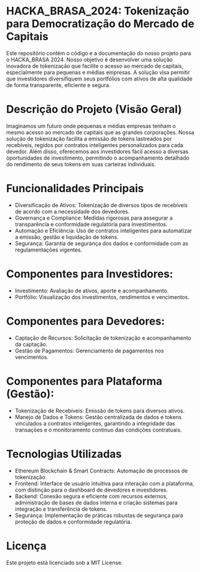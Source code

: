# HACKA_BRASA_2024: Tokenização para Democratização do Mercado de Capitais
Este repositório contém o código e a documentação do nosso projeto para o HACKA_BRASA 2024. Nosso objetivo é desenvolver uma solução inovadora de tokenização que facilite o acesso ao mercado de capitais, especialmente para pequenas e médias empresas. A solução visa permitir que investidores diversifiquem seus portfólios com ativos de alta qualidade de forma transparente, eficiente e segura.

# Descrição do Projeto (Visão Geral)
Imaginamos um futuro onde pequenas e médias empresas tenham o mesmo acesso ao mercado de capitais que as grandes corporações. Nossa solução de tokenização facilita a emissão de tokens lastreados por recebíveis, regidos por contratos inteligentes personalizados para cada devedor. Além disso, oferecemos aos investidores fácil acesso a diversas oportunidades de investimento, permitindo o acompanhamento detalhado do rendimento de seus tokens em suas carteiras individuais.

# Funcionalidades Principais
 + Diversificação de Ativos: Tokenização de diversos tipos de recebíveis de acordo com a necessidade dos devedores.
 + Governança e Compliance: Medidas rigorosas para assegurar a transparência e conformidade regulatória para investimentos.
 + Automação e Eficiência: Uso de contratos inteligentes para automatizar a emissão, gestão e liquidação de tokens.
 + Segurança: Garantia de segurança dos dados e conformidade com as regulamentações vigentes.

# Componentes para Investidores:
 + Investimento: Avaliação de ativos, aporte e acompanhamento.
 + Portfólio: Visualização dos investimentos, rendimentos e vencimentos.
 
# Componentes para Devedores:
 + Captação de Recursos: Solicitação de tokenização e acompanhamento da captação.
 + Gestão de Pagamentos: Gerenciamento de pagamentos nos vencimentos.

# Componentes para Plataforma (Gestão):
 + Tokenização de Recebíveis: Emissão de tokens para diversos ativos.
 + Manejo de Dados e Tokens: Gestão centralizada de dados e tokens vinculados a contratos inteligentes, garantindo a integridade das transações e o monitoramento contínuo das condições contratuais.

# Tecnologias Utilizadas
 + Ethereum Blockchain & Smart Contracts: Automação de processos de tokenização.
 + Frontend: Interface de usuário intuitiva para interação com a plataforma, com distinção para o dashboard de devedores e investidores.
 + Backend: Conexão segura e eficiente com recursos externos, administração de bases de dados interna e criação sistemas para integração e transferência de tokens.
 + Segurança: Implementação de práticas robustas de segurança para proteção de dados e conformidade regulatória.

# Licença
Este projeto está licenciado sob a MIT License.
